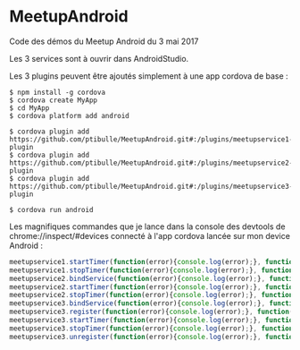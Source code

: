 # MeetupAndroid

Code des démos du Meetup Android du 3 mai 2017

Les 3 services sont à ouvrir dans AndroidStudio.

Les 3 plugins peuvent être ajoutés simplement à une app cordova de base :

```
$ npm install -g cordova
$ cordova create MyApp
$ cd MyApp
$ cordova platform add android

$ cordova plugin add https://github.com/ptibulle/MeetupAndroid.git#:/plugins/meetupservice1-plugin
$ cordova plugin add https://github.com/ptibulle/MeetupAndroid.git#:/plugins/meetupservice2-plugin
$ cordova plugin add https://github.com/ptibulle/MeetupAndroid.git#:/plugins/meetupservice3-plugin

$ cordova run android
```

Les magnifiques commandes que je lance dans la console des devtools de chrome://inspect/#devices connecté à l'app cordova lancée sur mon device Android :

```javascript
meetupservice1.startTimer(function(error){console.log(error);}, function(success){console.log(success);});
meetupservice1.stopTimer(function(error){console.log(error);}, function(success){console.log(success);});
meetupservice2.bindService(function(error){console.log(error);}, function(success){console.log(success);});
meetupservice2.startTimer(function(error){console.log(error);}, function(success){console.log(success);});
meetupservice2.stopTimer(function(error){console.log(error);}, function(success){console.log(success);});
meetupservice3.bindService(function(error){console.log(error);}, function(success){console.log(success);});
meetupservice3.register(function(error){console.log(error);}, function(success){console.log(success);});
meetupservice3.startTimer(function(error){console.log(error);}, function(success){console.log(success);});
meetupservice3.stopTimer(function(error){console.log(error);}, function(success){console.log(success);});
meetupservice3.unregister(function(error){console.log(error);}, function(success){console.log(success);});
```
